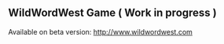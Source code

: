 WildWordWest Game ( Work in progress )
--------------------------------------
Available on beta version:
http://www.wildwordwest.com